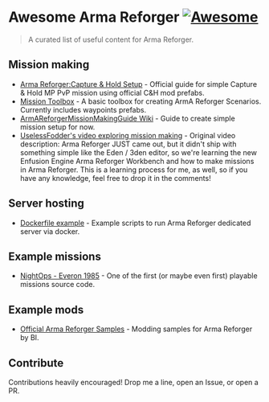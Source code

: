 # Awesome Arma Reforger [![Awesome](https://awesome.re/badge.svg)](https://awesome.re)

> A curated list of useful content for Arma Reforger.

## Mission making

- [Arma Reforger:Capture & Hold Setup](https://community.bistudio.com/wiki/Arma_Reforger:Capture_%26_Hold_Setup) - Official guide for simple Capture & Hold MP PvP mission using official C&H mod prefabs.
- [Mission Toolbox](https://github.com/Miep3r/ArmAReforger-MissionToolbox) - A basic toolbox for creating ArmA Reforger Scenarios. Currently includes waypoints prefabs.
- [ArmAReforgerMissionMakingGuide Wiki](https://github.com/Herbiie/ArmAReforgerMissionMakingGuide/wiki/ArmA-Reforger-Mission-Making---Getting-Started) - Guide to create simple mission setup for now.
- [UselessFodder's video exploring mission making](https://www.youtube.com/watch?v=MJimkvlGj9I) - Original video description: Arma Reforger JUST came out, but it didn't ship with something simple like the Eden / 3den editor, so we're learning the new Enfusion Engine Arma Reforger Workbench and how to make missions in Arma Reforger. This is a learning process for me, as well, so if you have any knowledge, feel free to drop it in the comments!

## Server hosting

- [Dockerfile example](https://gitlab.com/squadpublic/armareforger_docker) - Example scripts to run Arma Reforger dedicated server via docker.

## Example missions

- [NightOps - Everon 1985](https://github.com/Zealous666/AR_NightOps1985) - One of the first (or maybe even first) playable missions source code.

## Example mods

- [Official Arma Reforger Samples](https://github.com/BohemiaInteractive/Arma-Reforger-Samples) - Modding samples for Arma Reforger by BI.

## Contribute

Contributions heavily encouraged! Drop me a line, open an Issue, or open a PR.
